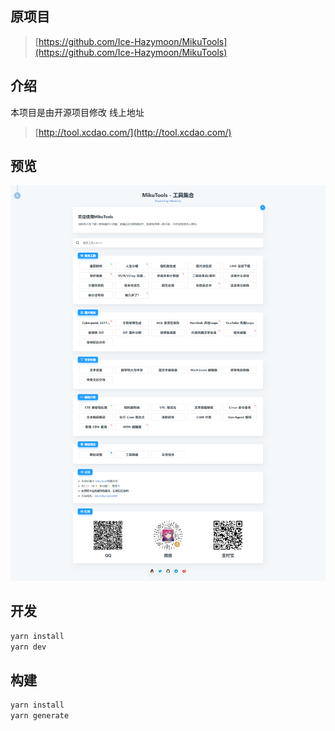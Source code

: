 
## 原项目

> [https://github.com/Ice-Hazymoon/MikuTools](https://github.com/Ice-Hazymoon/MikuTools)

## 介绍

本项目是由开源项目修改
线上地址
> [http://tool.xcdao.com/](http://tool.xcdao.com/)

## 预览

![preview](./static/preview.png)

## 开发

```bash
yarn install
yarn dev
```

## 构建

```bash
yarn install
yarn generate
```


